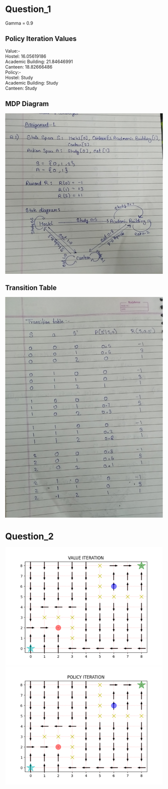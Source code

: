# Question_1
Gamma = 0.9
## Policy Iteration Values
Value:- \
Hostel: 16.05619186 \
Academic Building: 21.84646991\
Canteen: 18.82666486 \
Policy:- \
Hostel: Study\
Academic Building: Study\
Canteen: Study

## MDP Diagram
![image](images/Pg1.jpg)
## Transition Table
![image](images/Pg2.jpg)

# Question_2
![image](images/Figure_1.png)
![image](images/Figure_2.png)
